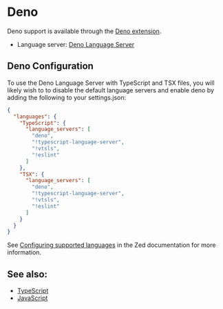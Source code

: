 # Deno

Deno support is available through the [Deno extension](https://github.com/zed-industries/zed/tree/main/extensions/deno).

- Language server: [Deno Language Server](https://docs.deno.com/runtime/manual/advanced/language_server/overview/)

## Deno Configuration

To use the Deno Language Server with TypeScript and TSX files, you will likely wish to to disable the default language servers and enable deno by adding the following to your settings.json:

```json
{
  "languages": {
    "TypeScript": {
      "language_servers": [
        "deno",
        "!typescript-language-server",
        "!vtsls",
        "!eslint"
      ]
    },
    "TSX": {
      "language_servers": [
        "deno",
        "!typescript-language-server",
        "!vtsls",
        "!eslint"
      ]
    }
  }
}
```

See [Configuring supported languages](../configuring-languages.md) in the Zed documentation for more information.

<!--
TBD: Deno Typescript REPL instructions [docs/repl#typescript-deno](../repl.md#typescript-deno)
-->

## See also:

- [TypeScript](./typescript.md)
- [JavaScript](./javascript.md)
